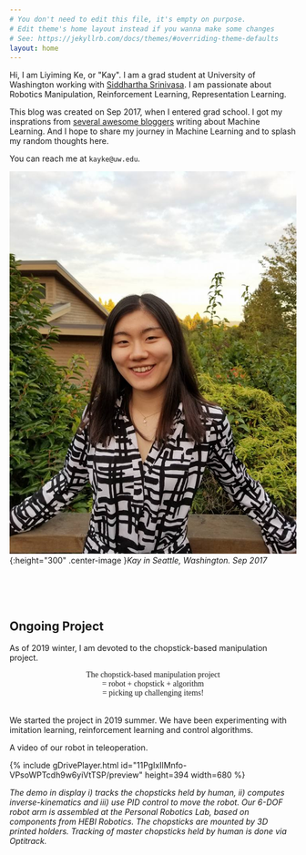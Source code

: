 ```yaml
---
# You don't need to edit this file, it's empty on purpose.
# Edit theme's home layout instead if you wanna make some changes
# See: https://jekyllrb.com/docs/themes/#overriding-theme-defaults
layout: home
---
```

Hi, I am Liyiming Ke, or "Kay". I am a grad student at University of Washington working with [Siddhartha Srinivasa](https://goodrobot.ai/). I am passionate about Robotics Manipulation, Reinforcement Learning, Representation Learning.

This blog was created on Sep 2017, when I entered grad school. I got my insprations from [several awesome bloggers]({{site.url}}links/) writing about Machine Learning. And I hope to share my journey in Machine Learning and to splash my random thoughts here.

You can reach me at ```kayke@uw.edu```.

![Kay in Seattle, Washington. Sep 2017](/assets/img/20170927-k.jpg){:height="300" .center-image }*Kay in Seattle, Washington. Sep 2017*

<br><br><br>


## Ongoing Project

As of 2019 winter, I am devoted to the chopstick-based manipulation project.

<center style="font-family: georgia">The chopstick-based manipulation project
    <br> <span></span> = robot + chopstick + algorithm
    <br> <span></span> = picking up challenging items!
</center>
<br>

We started the project in 2019 summer. We have been experimenting with imitation learning, reinforcement learning and control algorithms.

A video of our robot in teleoperation.

{% include gDrivePlayer.html id="11PgIxIlMnfo-VPsoWPTcdh9w6yiVtTSP/preview" height=394 width=680 %}


_The demo in display i) tracks the chopsticks held by human, ii) computes inverse-kinematics and iii) use PID control to move the robot. Our 6-DOF robot arm is assembled at the Personal Robotics Lab, based on components from HEBI Robotics. The chopsticks are mounted by 3D printed holders. Tracking of master chopsticks held by human is done via Optitrack._